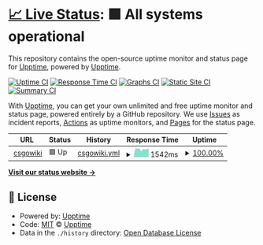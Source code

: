 # [📈 Live Status](https://upptime.github.io/upptime): <!--live status--> **🟩 All systems operational**

This repository contains the open-source uptime monitor and status page for [Upptime](https://upptime.js.org), powered by [Upptime](https://github.com/upptime/upptime).

[![Uptime CI](https://github.com/website-200/csgowiki-bot/workflows/Uptime%20CI/badge.svg)](https://github.com/upptime/upptime/actions?query=workflow%3A%22Uptime+CI%22)
[![Response Time CI](https://github.com/website-200/csgowiki-bot/workflows/Response%20Time%20CI/badge.svg)](https://github.com/upptime/upptime/actions?query=workflow%3A%22Response+Time+CI%22)
[![Graphs CI](https://github.com/website-200/csgowiki-bot/workflows/Graphs%20CI/badge.svg)](https://github.com/upptime/upptime/actions?query=workflow%3A%22Graphs+CI%22)
[![Static Site CI](https://github.com/website-200/csgowiki-bot/workflows/Static%20Site%20CI/badge.svg)](https://github.com/upptime/upptime/actions?query=workflow%3A%22Static+Site+CI%22)
[![Summary CI](https://github.com/website-200/csgowiki-bot/workflows/Summary%20CI/badge.svg)](https://github.com/upptime/upptime/actions?query=workflow%3A%22Summary+CI%22)

With [Upptime](https://upptime.js.org), you can get your own unlimited and free uptime monitor and status page, powered entirely by a GitHub repository. We use [Issues](https://github.com/upptime/upptime/issues) as incident reports, [Actions](https://github.com/upptime/upptime/actions) as uptime monitors, and [Pages](https://upptime.github.io/upptime) for the status page.

<!--start: status pages-->
<!-- This summary is generated by Upptime (https://github.com/upptime/upptime) -->
<!-- Do not edit this manually, your changes will be overwritten -->
<!-- prettier-ignore -->
| URL | Status | History | Response Time | Uptime |
| --- | ------ | ------- | ------------- | ------ |
| <img alt="" src="https://favicons.githubusercontent.com/www.csgowiki.top" height="13"> [csgowiki](https://www.csgowiki.top) | 🟩 Up | [csgowiki.yml](https://github.com/website-200/csgowiki-bot/commits/HEAD/history/csgowiki.yml) | <details><summary><img alt="Response time graph" src="./graphs/csgowiki/response-time-week.png" height="20"> 1542ms</summary><br><a href="https://website-200.github.io/csgowiki-bot/history/csgowiki"><img alt="Response time 1604" src="https://img.shields.io/endpoint?url=https%3A%2F%2Fraw.githubusercontent.com%2Fwebsite-200%2Fcsgowiki-bot%2FHEAD%2Fapi%2Fcsgowiki%2Fresponse-time.json"></a><br><a href="https://website-200.github.io/csgowiki-bot/history/csgowiki"><img alt="24-hour response time 1482" src="https://img.shields.io/endpoint?url=https%3A%2F%2Fraw.githubusercontent.com%2Fwebsite-200%2Fcsgowiki-bot%2FHEAD%2Fapi%2Fcsgowiki%2Fresponse-time-day.json"></a><br><a href="https://website-200.github.io/csgowiki-bot/history/csgowiki"><img alt="7-day response time 1542" src="https://img.shields.io/endpoint?url=https%3A%2F%2Fraw.githubusercontent.com%2Fwebsite-200%2Fcsgowiki-bot%2FHEAD%2Fapi%2Fcsgowiki%2Fresponse-time-week.json"></a><br><a href="https://website-200.github.io/csgowiki-bot/history/csgowiki"><img alt="30-day response time 1604" src="https://img.shields.io/endpoint?url=https%3A%2F%2Fraw.githubusercontent.com%2Fwebsite-200%2Fcsgowiki-bot%2FHEAD%2Fapi%2Fcsgowiki%2Fresponse-time-month.json"></a><br><a href="https://website-200.github.io/csgowiki-bot/history/csgowiki"><img alt="1-year response time 1604" src="https://img.shields.io/endpoint?url=https%3A%2F%2Fraw.githubusercontent.com%2Fwebsite-200%2Fcsgowiki-bot%2FHEAD%2Fapi%2Fcsgowiki%2Fresponse-time-year.json"></a></details> | <details><summary><a href="https://website-200.github.io/csgowiki-bot/history/csgowiki">100.00%</a></summary><a href="https://website-200.github.io/csgowiki-bot/history/csgowiki"><img alt="All-time uptime 100.00%" src="https://img.shields.io/endpoint?url=https%3A%2F%2Fraw.githubusercontent.com%2Fwebsite-200%2Fcsgowiki-bot%2FHEAD%2Fapi%2Fcsgowiki%2Fuptime.json"></a><br><a href="https://website-200.github.io/csgowiki-bot/history/csgowiki"><img alt="24-hour uptime 100.00%" src="https://img.shields.io/endpoint?url=https%3A%2F%2Fraw.githubusercontent.com%2Fwebsite-200%2Fcsgowiki-bot%2FHEAD%2Fapi%2Fcsgowiki%2Fuptime-day.json"></a><br><a href="https://website-200.github.io/csgowiki-bot/history/csgowiki"><img alt="7-day uptime 100.00%" src="https://img.shields.io/endpoint?url=https%3A%2F%2Fraw.githubusercontent.com%2Fwebsite-200%2Fcsgowiki-bot%2FHEAD%2Fapi%2Fcsgowiki%2Fuptime-week.json"></a><br><a href="https://website-200.github.io/csgowiki-bot/history/csgowiki"><img alt="30-day uptime 100.00%" src="https://img.shields.io/endpoint?url=https%3A%2F%2Fraw.githubusercontent.com%2Fwebsite-200%2Fcsgowiki-bot%2FHEAD%2Fapi%2Fcsgowiki%2Fuptime-month.json"></a><br><a href="https://website-200.github.io/csgowiki-bot/history/csgowiki"><img alt="1-year uptime 100.00%" src="https://img.shields.io/endpoint?url=https%3A%2F%2Fraw.githubusercontent.com%2Fwebsite-200%2Fcsgowiki-bot%2FHEAD%2Fapi%2Fcsgowiki%2Fuptime-year.json"></a></details>

<!--end: status pages-->

[**Visit our status website →**](https://upptime.github.io/upptime)

## 📄 License

- Powered by: [Upptime](https://github.com/upptime/upptime)
- Code: [MIT](./LICENSE) © [Upptime](https://upptime.js.org)
- Data in the `./history` directory: [Open Database License](https://opendatacommons.org/licenses/odbl/1-0/)

